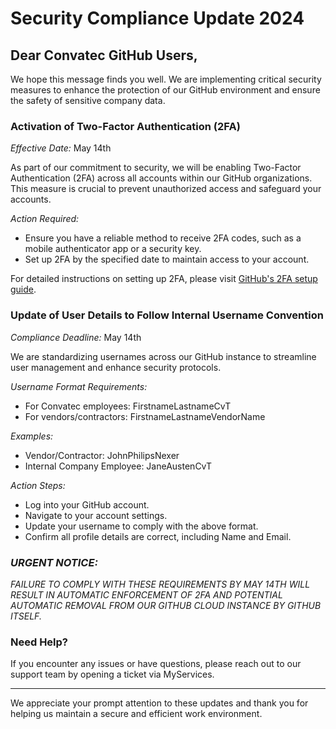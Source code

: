 # Security Compliance Update 2024

## Dear Convatec GitHub Users,

We hope this message finds you well. We are implementing critical security measures to enhance the protection of our GitHub environment and ensure the safety of sensitive company data.

### Activation of Two-Factor Authentication (2FA)

*Effective Date:* May 14th

As part of our commitment to security, we will be enabling Two-Factor Authentication (2FA) across all accounts within our GitHub organizations. This measure is crucial to prevent unauthorized access and safeguard your accounts.

*Action Required:*
- Ensure you have a reliable method to receive 2FA codes, such as a mobile authenticator app or a security key.
- Set up 2FA by the specified date to maintain access to your account.

For detailed instructions on setting up 2FA, please visit [GitHub's 2FA setup guide](https://docs.github.com/en/authentication/securing-your-account-with-two-factor-authentication-2fa/configuring-two-factor-authentication).

### Update of User Details to Follow Internal Username Convention

*Compliance Deadline:* May 14th

We are standardizing usernames across our GitHub instance to streamline user management and enhance security protocols.

*Username Format Requirements:*
- For Convatec employees: FirstnameLastnameCvT
- For vendors/contractors: FirstnameLastnameVendorName

*Examples:*
- Vendor/Contractor: JohnPhilipsNexer
- Internal Company Employee: JaneAustenCvT

*Action Steps:*
- Log into your GitHub account.
- Navigate to your account settings.
- Update your username to comply with the above format.
- Confirm all profile details are correct, including Name and Email.

### *URGENT NOTICE:*

*FAILURE TO COMPLY WITH THESE REQUIREMENTS BY MAY 14TH WILL RESULT IN AUTOMATIC ENFORCEMENT OF 2FA AND POTENTIAL AUTOMATIC REMOVAL FROM OUR GITHUB CLOUD INSTANCE BY GITHUB ITSELF.*

### Need Help?

If you encounter any issues or have questions, please reach out to our support team by opening a ticket via MyServices.

---

We appreciate your prompt attention to these updates and thank you for helping us maintain a secure and efficient work environment.
